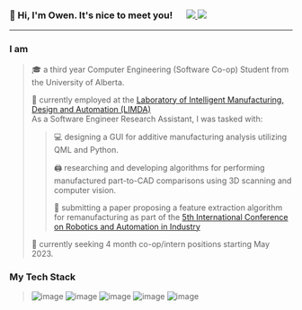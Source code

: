 <p> 
<h3> 👋 Hi, I'm Owen. It's nice to meet you! &emsp;
  <a href="https://www.linkedin.com/in/owenscooke/">
    <img src="https://img.shields.io/badge/LinkedIn-0077B5?style=for-the-badge&logo=linkedin&logoColor=white"/>
    </a>
    <a href="mailto:name@email.com">
      <img src="https://img.shields.io/badge/Gmail-D14836?style=for-the-badge&logo=gmail&logoColor=white"/>
    </a>
     </h3>
</p>

---
### I am
>🎓 a third year Computer Engineering (Software Co-op) Student from the University of Alberta.
>
>💼 currently employed at the <a href="https://sites.ualberta.ca/~rafiq1/aboutus.html"> Laboratory of Intelligent Manufacturing, Design and Automation (LIMDA) </a>\
> As a Software Engineer Research Assistant, I was tasked with:
>
>>💻 designing a GUI for additive manufacturing analysis utilizing QML and Python.
>>
>>🖨️ researching and developing algorithms for performing manufactured part-to-CAD comparisons using 3D scanning and computer vision.
>>
>>📝 submitting a paper proposing a feature extraction algorithm for remanufacturing as part of the <a href="https://icrai2023.org/"> 5th International Conference on Robotics and Automation in Industry </a>
>
> 👀 currently seeking 4 month co-op/intern positions starting May 2023. 

### My Tech Stack
>![image](https://img.shields.io/badge/Python-FFD43B?style=for-the-badge&logo=python&logoColor=blue) 
![image](https://img.shields.io/badge/C%2B%2B-00599C?style=for-the-badge&logo=c%2B%2B&logoColor=white)
![image](https://img.shields.io/badge/Qt-41CD52?style=for-the-badge&logo=qt&logoColor=white)
![image](https://img.shields.io/badge/Java-ED8B00?style=for-the-badge&logo=java&logoColor=white)
![image](https://img.shields.io/badge/Matlab-6495ED?style=for-the-badge&logo=matlab&logoColor=blue)
